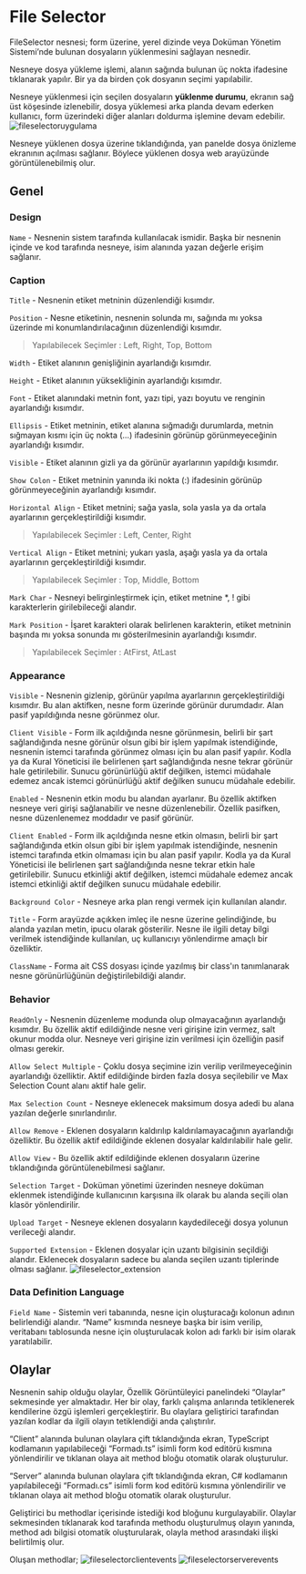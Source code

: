 ﻿<h1>File Selector</h1>
FileSelector nesnesi; form üzerine, yerel dizinde veya Doküman Yönetim Sistemi’nde bulunan dosyaların yüklenmesini sağlayan nesnedir.

Nesneye dosya yükleme işlemi, alanın sağında bulunan üç nokta ifadesine tıklanarak yapılır. Bir ya da birden çok dosyanın seçimi yapılabilir. 


Nesneye yüklenmesi için seçilen dosyaların  **yüklenme durumu**, ekranın sağ üst köşesinde izlenebilir, dosya yüklemesi arka planda devam ederken kullanıcı, form üzerindeki diğer alanları doldurma işlemine devam edebilir.
![fileselectoruygulama](https://docsbimser.blob.core.windows.net/imagecontainer/fileselectoruygulama-122847a8-fe8e-4afa-921f-830449644898.png)

Nesneye yüklenen dosya üzerine tıklandığında, yan panelde dosya önizleme ekranının açılması sağlanır. Böylece yüklenen dosya web arayüzünde görüntülenebilmiş olur.



## Genel[​](https://docs.bimser.net/docs/Synergy/CSP/ide-objects/form/advanced-form-controls/FileSelector#genel "Başlığa doğrudan bağlantı")

### Design[​](https://docs.bimser.net/docs/Synergy/CSP/ide-objects/form/advanced-form-controls/FileSelector#design "Başlığa doğrudan bağlantı")

`Name`  - Nesnenin sistem tarafında kullanılacak ismidir. Başka bir nesnenin içinde ve kod tarafında nesneye, isim alanında yazan değerle erişim sağlanır.

### Caption[​](https://docs.bimser.net/docs/Synergy/CSP/ide-objects/form/advanced-form-controls/RelatedDocuments#caption "Başlığa doğrudan bağlantı")

`Title`  - Nesnenin etiket metninin düzenlendiği kısımdır.

`Position`  - Nesne etiketinin, nesnenin solunda mı, sağında mı yoksa üzerinde mi konumlandırılacağının düzenlendiği kısımdır.

> Yapılabilecek Seçimler : Left, Right, Top, Bottom

`Width`  - Etiket alanının genişliğinin ayarlandığı kısımdır.

`Height`  - Etiket alanının yüksekliğinin ayarlandığı kısımdır.

`Font`  - Etiket alanındaki metnin font, yazı tipi, yazı boyutu ve renginin ayarlandığı kısımdır.

`Ellipsis`  - Etiket metninin, etiket alanına sığmadığı durumlarda, metnin sığmayan kısmı için üç nokta (…) ifadesinin görünüp görünmeyeceğinin ayarlandığı kısımdır.

`Visible`  - Etiket alanının gizli ya da görünür ayarlarının yapıldığı kısımdır.

`Show Colon`  - Etiket metninin yanında iki nokta (:) ifadesinin görünüp görünmeyeceğinin ayarlandığı kısımdır.

`Horizontal Align`  - Etiket metnini; sağa yasla, sola yasla ya da ortala ayarlarının gerçekleştirildiği kısımdır.

> Yapılabilecek Seçimler : Left, Center, Right

`Vertical Align`  - Etiket metnini; yukarı yasla, aşağı yasla ya da ortala ayarlarının gerçekleştirildiği kısımdır.

> Yapılabilecek Seçimler : Top, Middle, Bottom

`Mark Char`  - Nesneyi belirginleştirmek için, etiket metnine *, ! gibi karakterlerin girilebileceği alandır.

`Mark Position`  - İşaret karakteri olarak belirlenen karakterin, etiket metninin başında mı yoksa sonunda mı gösterilmesinin ayarlandığı kısımdır.

> Yapılabilecek Seçimler : AtFirst, AtLast

### Appearance[​](https://docs.bimser.net/docs/Synergy/CSP/ide-objects/form/advanced-form-controls/FileSelector#appearance "Başlığa doğrudan bağlantı")

`Visible`  - Nesnenin gizlenip, görünür yapılma ayarlarının gerçekleştirildiği kısımdır. Bu alan aktifken, nesne form üzerinde görünür durumdadır. Alan pasif yapıldığında nesne görünmez olur.

`Client Visible`  - Form ilk açıldığında nesne görünmesin, belirli bir şart sağlandığında nesne görünür olsun gibi bir işlem yapılmak istendiğinde, nesnenin istemci tarafında görünmez olması için bu alan pasif yapılır. Kodla ya da Kural Yöneticisi ile belirlenen şart sağlandığında nesne tekrar görünür hale getirilebilir. Sunucu görünürlüğü aktif değilken, istemci müdahale edemez ancak istemci görünürlüğü aktif değilken sunucu müdahale edebilir.

`Enabled`  - Nesnenin etkin modu bu alandan ayarlanır. Bu özellik aktifken nesneye veri girişi sağlanabilir ve nesne düzenlenebilir. Özellik pasifken, nesne düzenlenemez moddadır ve pasif görünür.

`Client Enabled`  - Form ilk açıldığında nesne etkin olmasın, belirli bir şart sağlandığında etkin olsun gibi bir işlem yapılmak istendiğinde, nesnenin istemci tarafında etkin olmaması için bu alan pasif yapılır. Kodla ya da Kural Yöneticisi ile belirlenen şart sağlandığında nesne tekrar etkin hale getirilebilir. Sunucu etkinliği aktif değilken, istemci müdahale edemez ancak istemci etkinliği aktif değilken sunucu müdahale edebilir.

`Background Color`  - Nesneye arka plan rengi vermek için kullanılan alandır.

`Title`  - Form arayüzde açıkken imleç ile nesne üzerine gelindiğinde, bu alanda yazılan metin, ipucu olarak gösterilir. Nesne ile ilgili detay bilgi verilmek istendiğinde kullanılan, uç kullanıcıyı yönlendirme amaçlı bir özelliktir.

`ClassName`  - Forma ait CSS dosyası içinde yazılmış bir class'ın tanımlanarak nesne görünürlüğünün değiştirilebildiği alandır.

### Behavior[​](https://docs.bimser.net/docs/Synergy/CSP/ide-objects/form/advanced-form-controls/FileSelector#behavior "Başlığa doğrudan bağlantı")

`ReadOnly`  - Nesnenin düzenleme modunda olup olmayacağının ayarlandığı kısımdır. Bu özellik aktif edildiğinde nesne veri girişine izin vermez, salt okunur modda olur. Nesneye veri girişine izin verilmesi için özelliğin pasif olması gerekir.

`Allow Select Multiple` - Çoklu dosya seçimine izin verilip verilmeyeceğinin ayarlandığı özelliktir. Aktif edildiğinde birden fazla dosya seçilebilir ve Max Selection Count alanı aktif hale gelir.

`Max Selection Count` - Nesneye eklenecek maksimum dosya adedi bu alana yazılan değerle sınırlandırılır.

`Allow Remove` - Eklenen dosyaların kaldırılıp kaldırılamayacağının ayarlandığı özelliktir. Bu özellik aktif edildiğinde eklenen dosyalar kaldırılabilir hale gelir.

`Allow View` -  Bu özellik aktif edildiğinde eklenen dosyaların üzerine tıklandığında görüntülenebilmesi sağlanır.

`Selection Target` - Doküman yönetimi üzerinden nesneye doküman eklenmek istendiğinde kullanıcının karşısına ilk olarak bu alanda seçili olan klasör yönlendirilir.

`Upload Target` - Nesneye eklenen dosyaların kaydedileceği dosya yolunun verileceği alandır.

`Supported Extension` - Eklenen dosyalar için uzantı bilgisinin seçildiği alandır. Eklenecek dosyaların sadece bu alanda seçilen uzantı tiplerinde olması sağlanır.
![fileselector_extension](https://docsbimser.blob.core.windows.net/imagecontainer/FileSelector%20Supported%20Extensions-9edf0fca-862d-4cd2-a5c5-2f23028f8709.png)

### Data Definition Language[​](https://docs.bimser.net/docs/Synergy/CSP/ide-objects/form/advanced-form-controls/FileSelector#data-definition-language "Başlığa doğrudan bağlantı")

`Field Name`  - Sistemin veri tabanında, nesne için oluşturacağı kolonun adının belirlendiği alandır. “Name” kısmında nesneye başka bir isim verilip, veritabanı tablosunda nesne için oluşturulacak kolon adı farklı bir isim olarak yaratılabilir.

## Olaylar[​](https://docs.bimser.net/docs/Synergy/CSP/ide-objects/form/advanced-form-controls/RelatedDocuments#olaylar "Başlığa doğrudan bağlantı")

Nesnenin sahip olduğu olaylar, Özellik Görüntüleyici panelindeki “Olaylar” sekmesinde yer almaktadır. Her bir olay, farklı çalışma anlarında tetiklenerek kendilerine özgü işlemleri gerçekleştirir. Bu olaylara geliştirici tarafından yazılan kodlar da ilgili olayın tetiklendiği anda çalıştırılır.

“Client” alanında bulunan olaylara çift tıklandığında ekran, TypeScript kodlamanın yapılabileceği “Formadı.ts” isimli form kod editörü kısmına yönlendirilir ve tıklanan olaya ait method bloğu otomatik olarak oluşturulur.

“Server” alanında bulunan olaylara çift tıklandığında ekran, C# kodlamanın yapılabileceği “Formadı.cs” isimli form kod editörü kısmına yönlendirilir ve tıklanan olaya ait method bloğu otomatik olarak oluşturulur.

Geliştirici bu methodlar içerisinde istediği kod bloğunu kurgulayabilir. Olaylar sekmesinden tıklanarak kod tarafında methodu oluşturulmuş olayın yanında, method adı bilgisi otomatik oluşturularak, olayla method arasındaki ilişki belirtilmiş olur.

Oluşan methodlar;
![fileselectorclientevents](https://docsbimser.blob.core.windows.net/imagecontainer/FileSelector%20client%20event-21e277bd-6982-4536-9ed5-5e5f2ba153b7.png)
![fileselectorserverevents](https://docsbimser.blob.core.windows.net/imagecontainer/FileSelector%20server%20events-69f2222e-01fe-42d8-b962-59f135129576.png)
